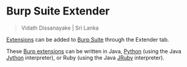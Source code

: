 # Burp Suite Extender

> Vidath Dissanayake | Sri Lanka

[Extensions](Burp%20extensions.md) can be added to [Burp Suite](../../Burp%20Suite.md) through the Extender tab.

These [Burp extensions](Burp%20extensions.md) can be written in Java, [Python](../../../../../../programming/Python/Python.md) (using the Java [Jython](https://www.jython.org/) interpreter), or Ruby (using the Java [JRuby](https://www.jruby.org/) interpreter).